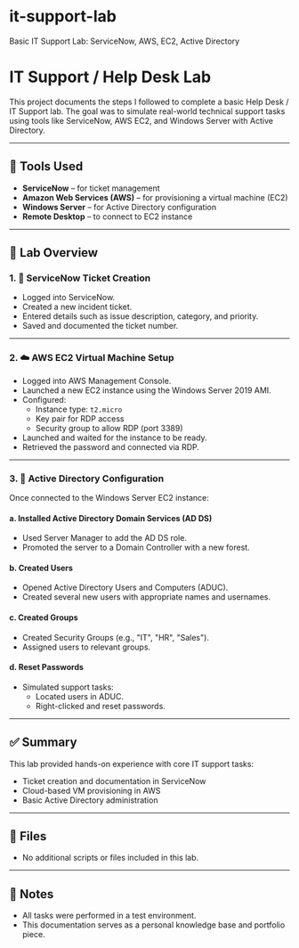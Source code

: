 # it-support-lab
Basic IT Support Lab: ServiceNow, AWS, EC2, Active Directory
# IT Support / Help Desk Lab

This project documents the steps I followed to complete a basic Help Desk / IT Support lab. The goal was to simulate real-world technical support tasks using tools like ServiceNow, AWS EC2, and Windows Server with Active Directory.

---

## 🧰 Tools Used

- **ServiceNow** – for ticket management
- **Amazon Web Services (AWS)** – for provisioning a virtual machine (EC2)
- **Windows Server** – for Active Directory configuration
- **Remote Desktop** – to connect to EC2 instance

---

## 🧪 Lab Overview

### 1. 📩 ServiceNow Ticket Creation

- Logged into ServiceNow.
- Created a new incident ticket.
- Entered details such as issue description, category, and priority.
- Saved and documented the ticket number.

---

### 2. ☁️ AWS EC2 Virtual Machine Setup

- Logged into AWS Management Console.
- Launched a new EC2 instance using the Windows Server 2019 AMI.
- Configured:
  - Instance type: `t2.micro`
  - Key pair for RDP access
  - Security group to allow RDP (port 3389)
- Launched and waited for the instance to be ready.
- Retrieved the password and connected via RDP.

---

### 3. 🧱 Active Directory Configuration

Once connected to the Windows Server EC2 instance:

#### a. Installed Active Directory Domain Services (AD DS)

- Used Server Manager to add the AD DS role.
- Promoted the server to a Domain Controller with a new forest.

#### b. Created Users

- Opened Active Directory Users and Computers (ADUC).
- Created several new users with appropriate names and usernames.

#### c. Created Groups

- Created Security Groups (e.g., "IT", "HR", "Sales").
- Assigned users to relevant groups.

#### d. Reset Passwords

- Simulated support tasks:
  - Located users in ADUC.
  - Right-clicked and reset passwords.

---

## ✅ Summary

This lab provided hands-on experience with core IT support tasks:
- Ticket creation and documentation in ServiceNow
- Cloud-based VM provisioning in AWS
- Basic Active Directory administration

---

## 📁 Files

- No additional scripts or files included in this lab.

---

## 📌 Notes

- All tasks were performed in a test environment.
- This documentation serves as a personal knowledge base and portfolio piece.
